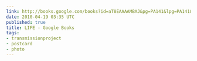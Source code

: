 ```yaml
---
link: http://books.google.com/books?id=aT8EAAAAMBAJ&pg=PA141&lpg=PA141&dq=life+magazine+cat+magnets+upside+down&source=bl&ots=xuob-If4Hj&sig=4RvShQbtnxejzmyQQAIuUa9czw8&hl=en&ei=w5PLS8ymLY2yNomYgboF&sa=X&oi=book_result&ct=result&resnum=1&ved=0CAYQ6AEwAA#v=onepage&q&f=false
date: 2010-04-19 03:35 UTC
published: true
title: LIFE - Google Books
tags:
- transmissionproject
- postcard
- photo
---
```



